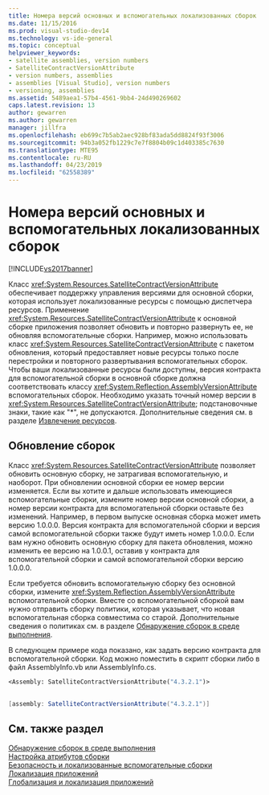 ```yaml
---
title: Номера версий основных и вспомогательных локализованных сборок | Документы Майкрософт
ms.date: 11/15/2016
ms.prod: visual-studio-dev14
ms.technology: vs-ide-general
ms.topic: conceptual
helpviewer_keywords:
- satellite assemblies, version numbers
- SatelliteContractVersionAttribute
- version numbers, assemblies
- assemblies [Visual Studio], version numbers
- versioning, assemblies
ms.assetid: 5489aea1-57b4-4561-9bb4-24d490269602
caps.latest.revision: 13
author: gewarren
ms.author: gewarren
manager: jillfra
ms.openlocfilehash: eb699c7b5ab2aec928bf83ada5dd8824f93f3006
ms.sourcegitcommit: 94b3a052fb1229c7e7f8804b09c1d403385c7630
ms.translationtype: MTE95
ms.contentlocale: ru-RU
ms.lasthandoff: 04/23/2019
ms.locfileid: "62558389"
---
```

# <a name="version-numbers-for-main-and-localized-satellite-assemblies"></a>Номера версий основных и вспомогательных локализованных сборок
[!INCLUDE[vs2017banner](../includes/vs2017banner.md)]

Класс <xref:System.Resources.SatelliteContractVersionAttribute> обеспечивает поддержку управления версиями для основной сборки, которая использует локализованные ресурсы с помощью диспетчера ресурсов. Применение <xref:System.Resources.SatelliteContractVersionAttribute> к основной сборке приложения позволяет обновить и повторно развернуть ее, не обновляя вспомогательные сборки. Например, можно использовать класс <xref:System.Resources.SatelliteContractVersionAttribute> с пакетом обновления, который предоставляет новые ресурсы только после перестройки и повторного развертывания вспомогательных сборок. Чтобы ваши локализованные ресурсы были доступны, версия контракта для вспомогательной сборки в основной сборке должна соответствовать классу <xref:System.Reflection.AssemblyVersionAttribute> вспомогательных сборок. Необходимо указать точный номер версии в <xref:System.Resources.SatelliteContractVersionAttribute>; подстановочные знаки, такие как "*", не допускаются. Дополнительные сведения см. в разделе [Извлечение ресурсов](http://msdn.microsoft.com/library/eca16922-1c46-4f68-aefe-e7a12283641f).  
  
## <a name="updating-assemblies"></a>Обновление сборок  
 Класс <xref:System.Resources.SatelliteContractVersionAttribute> позволяет обновить основную сборку, не затрагивая вспомогательную, и наоборот. При обновлении основной сборки ее номер версии изменяется. Если вы хотите и дальше использовать имеющиеся вспомогательные сборки, измените номер версии основной сборки, а номер версии контракта для вспомогательной сборки оставьте без изменений. Например, в первом выпуске основная сборка может иметь версию 1.0.0.0. Версия контракта для вспомогательной сборки и версия самой вспомогательной сборки также будут иметь номер 1.0.0.0. Если вам нужно обновить основную сборку для пакета обновления, можно изменить ее версию на 1.0.0.1, оставив у контракта для вспомогательной сборки и самой вспомогательной сборки версию 1.0.0.0.  
  
 Если требуется обновить вспомогательную сборку без основной сборки, измените <xref:System.Reflection.AssemblyVersionAttribute> вспомогательной сборки. Вместе со вспомогательной сборкой вам нужно отправить сборку политики, которая указывает, что новая вспомогательная сборка совместима со старой. Дополнительные сведения о политиках см. в разделе [Обнаружение сборок в среде выполнения](http://msdn.microsoft.com/library/772ac6f4-64d2-4cfb-92fd-58096dcd6c34).  
  
 В следующем примере кода показано, как задать версию контракта для вспомогательной сборки. Код можно поместить в скрипт сборки либо в файл AssemblyInfo.vb или AssemblyInfo.cs.  
  
```vb  
<Assembly: SatelliteContractVersionAttribute("4.3.2.1")>  
  
```  
  
```csharp  
[assembly: SatelliteContractVersionAttribute("4.3.2.1")]  
```  
  
## <a name="see-also"></a>См. также раздел  
 [Обнаружение сборок в среде выполнения](http://msdn.microsoft.com/library/772ac6f4-64d2-4cfb-92fd-58096dcd6c34)   
 [Настройка атрибутов сборки](http://msdn.microsoft.com/library/36a98a81-b5b5-4c19-912a-11f91eff7f4e)   
 [Безопасность и локализованные вспомогательные сборки](../ide/security-and-localized-satellite-assemblies.md)   
 [Локализация приложений](../ide/localizing-applications.md)   
 [Глобализация и локализация приложений](../ide/globalizing-and-localizing-applications.md)
